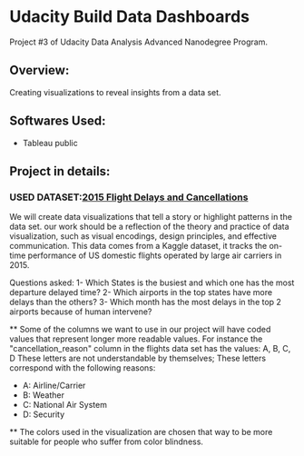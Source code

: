 # Udacity Build Data Dashboards
Project #3 of Udacity Data Analysis Advanced Nanodegree Program.

## Overview:
 Creating visualizations to reveal insights from a data set.
 
## Softwares Used:
 - Tableau public

## Project in details:
### USED DATASET:[2015 Flight Delays and Cancellations](https://www.kaggle.com/usdot/flight-delays/data)

We will create data visualizations that tell a story or highlight patterns in the data set. our work should be a reflection of the theory and practice of data visualization, such as visual encodings, design principles, and effective communication.
This data comes from a Kaggle dataset, it tracks the on-time performance of US domestic flights operated by large air carriers in 2015.

Questions asked:
1- Which States is the busiest and which one has the most departure delayed time?
2- Which airports in the top states have more delays than the others?
3- Which month has the most delays in the top 2 airports because of human intervene?

** Some of the columns we want to use in our project will have coded values that represent longer more readable values. For instance the "cancellation_reason" column in the flights data set has the values: A, B, C, D These letters are not understandable by themselves; These letters correspond with the following reasons:

 - A: Airline/Carrier
 - B: Weather
 - C: National Air System
 - D: Security

** The colors used in the visualization are chosen that way to be more suitable for people who suffer from color blindness.
